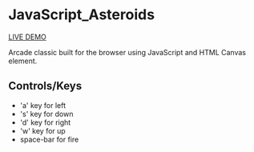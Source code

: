 # JavaScript_Asteroids

[LIVE DEMO](https:https://jturgeon88.github.io/JavaScript_Asteroids/ "JavaScript Asteroids Demo")

Arcade classic built for the browser using JavaScript and HTML Canvas element.

## Controls/Keys
* 'a' key for left
* 's' key for down 
* 'd' key for right
* 'w' key for up
* space-bar for fire
